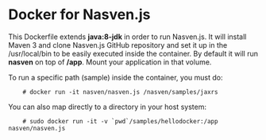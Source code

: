 # Docker for Nasven.js
This Dockerfile extends **java:8-jdk** in order to run Nasven.js. It will install Maven 3 and clone Nasven.js GitHub repository and set it up in the /usr/local/bin to be easily executed inside the container. By default it will run **nasven** on top of **/app**. Mount your application in that volume.

To run a specific path (sample) inside the container, you must do:

        # docker run -it nasven/nasven.js /nasven/samples/jaxrs

You can also map directly to a directory in your host system:

        # sudo docker run -it -v `pwd`/samples/hellodocker:/app nasven/nasven.js
